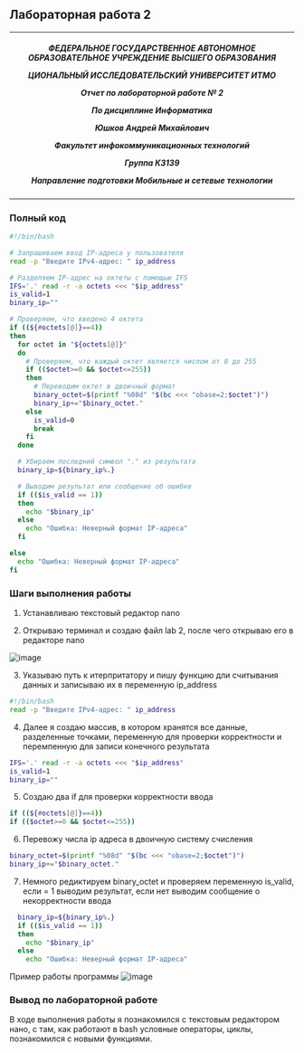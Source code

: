 ## Лабораторная работа 2
***

<h5 align="center">ФЕДЕРАЛЬНОЕ ГОСУДАРСТВЕННОЕ АВТОНОМНОЕ ОБРАЗОВАТЕЛЬНОЕ УЧРЕЖДЕНИЕ ВЫСШЕГО ОБРАЗОВАНИЯ

ЦИОНАЛЬНЫЙ ИССЛЕДОВАТЕЛЬСКИЙ УНИВЕРСИТЕТ ИТМО



Отчет по лабораторной работе № 2

По дисциплине Информатика

Юшков Андрей Михайлович

Факультет инфокоммуникационных технологий

Группа К3139

Направление подготовки Мобильные и сетевые технологии</h5>

***
### Полный код 


```bash
#!/bin/bash

# Запрашиваем ввод IP-адреса у пользователя
read -p "Введите IPv4-адрес: " ip_address

# Разделяем IP-адрес на октеты с помощью IFS
IFS='.' read -r -a octets <<< "$ip_address"
is_valid=1
binary_ip=""

# Проверяем, что введено 4 октета
if ((${#octets[@]}==4)) 
then
  for octet in "${octets[@]}"
  do
    # Проверяем, что каждый октет является числом от 0 до 255
    if (($octet>=0 && $octet<=255))
    then
      # Переводим октет в двоичный формат
      binary_octet=$(printf "%08d" "$(bc <<< "obase=2;$octet")")
      binary_ip+="$binary_octet."
    else
      is_valid=0
      break
    fi
  done

  # Убираем последний символ "." из результата
  binary_ip=${binary_ip%.}

  # Выводим результат или сообщение об ошибке
  if (($is_valid == 1))
  then
    echo "$binary_ip"
  else
    echo "Ошибка: Неверный формат IP-адреса"
  fi

else
  echo "Ошибка: Неверный формат IP-адреса"
fi
```
### Шаги выполнения работы 

1) Устанавливаю текстовый редактор nano

2) Открываю терминал и создаю файл lab 2, после чего открываю его в редакторе nano

![image](https://github.com/user-attachments/assets/f05dfa10-0cf9-40d2-8fbc-d902d1e6220d)

3) Указываю путь к итерпритатору и пишу функцию дли считывания данных и записываю их в переменную ip_address


```bash
#!/bin/bash
read -p "Введите IPv4-адрес: " ip_address
```

4) Далее я создаю массив, в котором хранятся все данные, разделенные точками, переменную для проверки корректности и перемпенную для записи конечного результата

```bash
IFS='.' read -r -a octets <<< "$ip_address"
is_valid=1
binary_ip=""
```

5) Создаю два if для проверки корректности ввода

```bash
if ((${#octets[@]}==4)) 
if (($octet>=0 && $octet<=255))
```
6) Перевожу числа ip адреса в двоичную систему счисления


```bash
binary_octet=$(printf "%08d" "$(bc <<< "obase=2;$octet")")
binary_ip+="$binary_octet."
```

7) Немного редиктируем binary_octet и проверяем переменную is_valid, если = 1 выводим результат, если нет выводим сообщение о некорректности ввода
   
```bash
  binary_ip=${binary_ip%.}
  if (($is_valid == 1))
  then
    echo "$binary_ip"
  else
    echo "Ошибка: Неверный формат IP-адреса"
```
Пример работы программы
![image](https://github.com/user-attachments/assets/97774892-b5d4-40f3-b096-29687c0aef6d)

### Вывод по лабораторной работе

В ходе выполнения работы я познакомился с текстовым редактором нано, с там, как работают в bash условные операторы, циклы, познакомился с новыми функциями.

